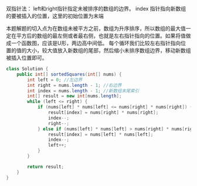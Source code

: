 双指针法：
left和right指针指定未被排序的数组的边界。
index 指针指向新数组的要被插入的位置，这里的初始位置为末端

本题解题的切入点为在数组未被平方之前，数组为升序排序，所以数组的最大值一定在平方后的数组的最左侧或者最右侧，也就是左右指针指向的位置。如果将值做成一个函数图，应该是U形，两边高中间低。
每个循环我们比较左右指针指向位置的值的大小，较大值放入新数组的尾部，然后缩小未排序数组边界，移动新数组被插入位置即可。

```java
class Solution {
    public int[] sortedSquares(int[] nums) {
        int left = 0; //左边界
        int right = nums.length - 1; //右边界
        int index = nums.length - 1; //新数组末尾索引
        int[] result = new int[nums.length];
        while (left <= right) {
            if (nums[left] * nums[left] <= nums[right] * nums[right]) {
                result[index] = nums[right] * nums[right];
                index--;
                right--;
            } else if (nums[left] * nums[left] > nums[right] * nums[right]) {
                result[index] = nums[left] * nums[left];
                index--;
                left++;
            }
        }

        return result;
    }
}
```
